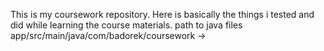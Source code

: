 This is my coursework repository.
Here is basically the things i tested and did while learning the course materials.
path to java files app/src/main/java/com/badorek/coursework ->
